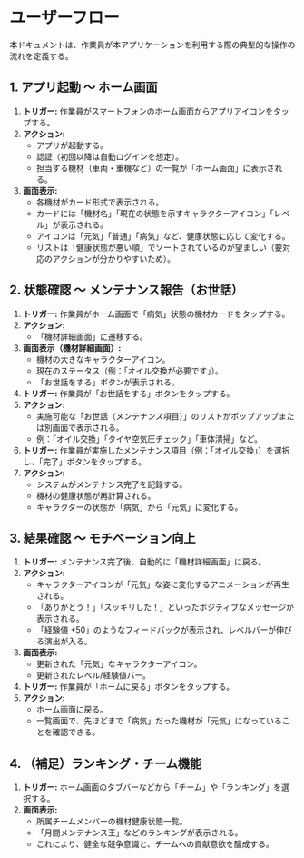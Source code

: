 # ユーザーフロー

本ドキュメントは、作業員が本アプリケーションを利用する際の典型的な操作の流れを定義する。

## 1. アプリ起動 〜 ホーム画面

1.  **トリガー:** 作業員がスマートフォンのホーム画面からアプリアイコンをタップする。
2.  **アクション:**
    *   アプリが起動する。
    *   認証（初回以降は自動ログインを想定）。
    *   担当する機材（車両・重機など）の一覧が「ホーム画面」に表示される。
3.  **画面表示:**
    *   各機材がカード形式で表示される。
    *   カードには「機材名」「現在の状態を示すキャラクターアイコン」「レベル」が表示される。
    *   アイコンは「元気」「普通」「病気」など、健康状態に応じて変化する。
    *   リストは「健康状態が悪い順」でソートされているのが望ましい（要対応のアクションが分かりやすいため）。

## 2. 状態確認 〜 メンテナンス報告（お世話）

1.  **トリガー:** 作業員がホーム画面で「病気」状態の機材カードをタップする。
2.  **アクション:**
    *   「機材詳細画面」に遷移する。
3.  **画面表示（機材詳細画面）:**
    *   機材の大きなキャラクターアイコン。
    *   現在のステータス（例：「オイル交換が必要です」）。
    *   「お世話をする」ボタンが表示される。
4.  **トリガー:** 作業員が「お世話をする」ボタンをタップする。
5.  **アクション:**
    *   実施可能な「お世話（メンテナンス項目）」のリストがポップアップまたは別画面で表示される。
    *   例：「オイル交換」「タイヤ空気圧チェック」「車体清掃」など。
6.  **トリガー:** 作業員が実施したメンテナンス項目（例：「オイル交換」）を選択し、「完了」ボタンをタップする。
7.  **アクション:**
    *   システムがメンテナンス完了を記録する。
    *   機材の健康状態が再計算される。
    *   キャラクターの状態が「病気」から「元気」に変化する。

## 3. 結果確認 〜 モチベーション向上

1.  **トリガー:** メンテナンス完了後、自動的に「機材詳細画面」に戻る。
2.  **アクション:**
    *   キャラクターアイコンが「元気」な姿に変化するアニメーションが再生される。
    *   「ありがとう！」「スッキリした！」といったポジティブなメッセージが表示される。
    *   「経験値 +50」のようなフィードバックが表示され、レベルバーが伸びる演出が入る。
3.  **画面表示:**
    *   更新された「元気」なキャラクターアイコン。
    *   更新されたレベル/経験値バー。
4.  **トリガー:** 作業員が「ホームに戻る」ボタンをタップする。
5.  **アクション:**
    *   ホーム画面に戻る。
    *   一覧画面で、先ほどまで「病気」だった機材が「元気」になっていることを確認できる。

## 4. （補足）ランキング・チーム機能

1.  **トリガー:** ホーム画面のタブバーなどから「チーム」や「ランキング」を選択する。
2.  **画面表示:**
    *   所属チームメンバーの機材健康状態一覧。
    *   「月間メンテナンス王」などのランキングが表示される。
    *   これにより、健全な競争意識と、チームへの貢献意欲を醸成する。
